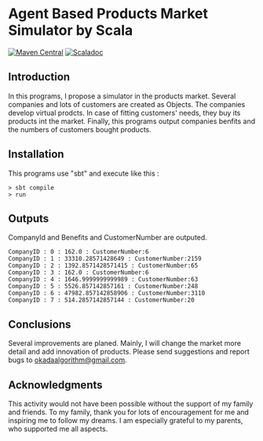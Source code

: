 # Agent Based Products Market Simulator by Scala 
[![Maven Central](https://maven-badges.herokuapp.com/maven-central/com.github.jirotubuyaki/agent-based-analysis-of-inovation-in-artificial-products-market_2.12/badge.svg)](https://maven-badges.herokuapp.com/maven-central/com.github.jirotubuyaki/agent-based-analysis-of-inovation-in-artificial-products-market_2.12)
[![Scaladoc](http://javadoc-badge.appspot.com/com.github.jirotubuyaki/agent-based-analysis-of-inovation-in-artificial-products-market_2.12.svg?label=scaladoc)](http://javadoc-badge.appspot.com/com.github.jirotubuyaki/agent-based-analysis-of-inovation-in-artificial-products-market_2.12)
## Introduction
In this programs, I propose a simulator in the products market. Several companies and lots of customers are created as Objects. The companies develop virtual prodcts. In case of fitting customers' needs, they buy its products int the market.
Finally, this programs output companies benfits and the numbers of customers bought products.

## Installation
This programs use "sbt" and execute like this :  

```
> sbt compile 
> run
```
## Outputs
CompanyId and Benefits and CustomerNumber are outputed.  

```
CompanyID : 0 : 162.0 : CustomerNumber:6
CompanyID : 1 : 33310.28571428649 : CustomerNumber:2159
CompanyID : 2 : 1392.8571428571415 : CustomerNumber:65
CompanyID : 3 : 162.0 : CustomerNumber:6
CompanyID : 4 : 1646.9999999999989 : CustomerNumber:63
CompanyID : 5 : 5526.857142857161 : CustomerNumber:248
CompanyID : 6 : 47982.857142858906 : CustomerNumber:3110
CompanyID : 7 : 514.2857142857144 : CustomerNumber:20
```

## Conclusions
Several improvements are planed. Mainly, I will change the market more detail and add innovation of products. Please send suggestions and report bugs to okadaalgorithm@gmail.com.

## Acknowledgments  
This activity would not have been possible without the support of my family and friends. To my family, thank you for lots of encouragement for me and inspiring me to follow my dreams. I am especially grateful to my parents, who supported me all aspects.
